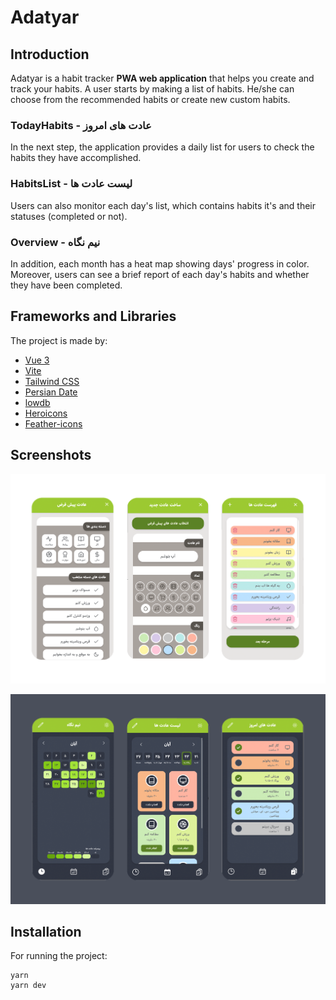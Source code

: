  # Adatyar

## Introduction
Adatyar is a habit tracker **PWA web application** that helps you create and track your habits.
A user starts by making a list of habits. He/she can choose from the recommended habits or create new custom habits.

### TodayHabits - عادت های امروز
In the next step, the application provides a daily list for users to check the habits they have accomplished.

### HabitsList - لیست عادت ها
Users can also monitor each day's list, which contains habits it's and their statuses (completed or not).

### Overview - نیم نگاه
In addition, each month has a heat map showing days' progress in color. Moreover, users can see a brief report of each day's habits and whether they have been completed.


## Frameworks and Libraries
The project is made by:

- [Vue 3](https://vuejs.org/)
- [Vite](https://vitejs.dev/)
- [Tailwind CSS](https://tailwindcss.com/)
- [Persian Date](https://github.com/babakhani/PersianDate/)
- [lowdb](https://github.com/typicode/lowdb/)
- [Heroicons](https://heroicons.com/)
- [Feather-icons](https://feathericons.com/)


## Screenshots
![HabiTrack Screenshot](screenshot-1.png)

![HabiTrack Screenshot](screenshot-2.png)


## Installation
For running the project:

```
yarn
yarn dev
```